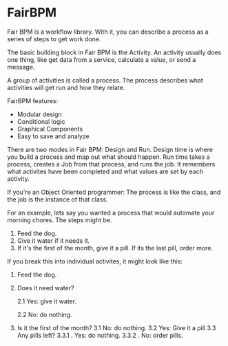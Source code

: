 # FairBPM

Fair BPM is a workflow library. With it, you can describe a process as a series of steps to get work done.

The basic building block in Fair BPM is the Activity.  An activity usually does one thing, like get data from a service,
calculate a value, or send a message.

A group of activities is called a process.  The process describes what activities will get run and how they relate.

FairBPM features:

*  Modular design
*  Conditional logic
*  Graphical Components
*  Easy to save and analyze

There are two modes in Fair BPM:  Design and Run.  Design time is where you build a process and
map out what should happen.  Run time takes a process, creates a Job from that process, and runs the job.  It remembers what activites have been completed and what values are set by each activity.

If you're an Object Oriented programmer: The process is like the class, and the job is the instance of that class.

For an example, lets say you wanted a process that would automate your morning chores.  The steps might be.

1.    Feed the dog.
2.    Give it water if it needs it.
3.    If it's the first of the month, give it a pill.  If its the last pill, order more.

If you break this into individual activites, it might look like this:
1.    Feed the dog.
2.    Does it need water?

        2.1    Yes: give it water.

        2.2    No: do nothing.
3.    Is it the first of the month?
        3.1      No: do nothing.
        3.2      Yes:  Give it a pill
        3.3      Any pills left?
                3.3.1 . Yes: do nothing.
                3.3.2 . No:  order pills.

